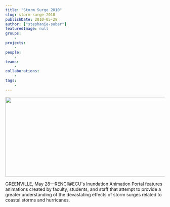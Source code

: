 ```yaml
---
title: "Storm Surge 2010"
slug: storm-surge-2010
publishDate: 2010-05-28
author: ["stephanie-suber"]
featuredImage: null
groups:
    - 
projects:
    - 
people:
    - 
teams: 
    - 
collaborations:
    - 
tags:
    - 
---
```

<p><a href="https://www.renci.org/wp-content/uploads/2010/05/banner2.png"><img class="size-large wp-image-5098 alignnone" title="banner2" src="https://www.renci.org/wp-content/uploads/2010/05/banner2-630x252.png" alt="" width="630" height="252" /></a></p>

<p>GREENVILLE, May 28—RENCI@ECU's Inundation Animation Portal features animations created by faculty, students, and staff that attempt to provide a greater understanding of the devastating effects of storm surges related to coastal storms and hurricanes.</p>
